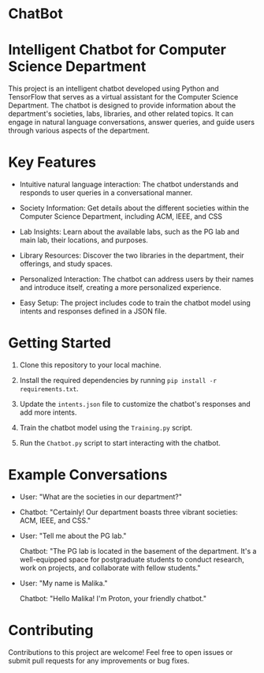 # ChatBot
# Intelligent Chatbot for Computer Science Department

This project is an intelligent chatbot developed using Python and TensorFlow that serves as a virtual assistant for the Computer Science Department. The chatbot is designed to provide information about the department's societies, labs, libraries, and other related topics. It can engage in natural language conversations, answer queries, and guide users through various aspects of the department.

# Key Features

- Intuitive natural language interaction: The chatbot understands and responds to user queries in a conversational manner.
  
- Society Information: Get details about the different societies within the Computer Science Department, including ACM, IEEE, and CSS
  
- Lab Insights: Learn about the available labs, such as the PG lab and main lab, their locations, and purposes.
  
- Library Resources: Discover the two libraries in the department, their offerings, and study spaces.
  
- Personalized Interaction: The chatbot can address users by their names and introduce itself, creating a more personalized experience.


- Easy Setup: The project includes code to train the chatbot model using intents and responses defined in a JSON file.

# Getting Started


1. Clone this repository to your local machine.
   
2. Install the required dependencies by running `pip install -r requirements.txt`.
   
3. Update the `intents.json` file to customize the chatbot's responses and add more intents.
   
4. Train the chatbot model using the `Training.py` script.
   
5. Run the `Chatbot.py` script to start interacting with the chatbot.


# Example Conversations


- User: "What are the societies in our department?"

- Chatbot: "Certainly! Our department boasts three vibrant societies: ACM, IEEE, and CSS."

- User: "Tell me about the PG lab."
  
  Chatbot: "The PG lab is located in the basement of the department. It's a well-equipped space for postgraduate students to conduct
  research, work on projects, and collaborate with fellow students."

- User: "My name is Malika."
  
  Chatbot: "Hello Malika! I'm Proton, your friendly chatbot."

# Contributing

Contributions to this project are welcome! Feel free to open issues or submit pull requests for any improvements or bug fixes.


